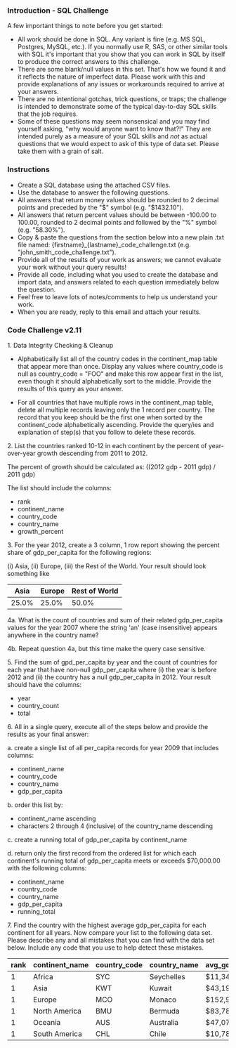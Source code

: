 ### Introduction - SQL Challenge

A few important things to note before you get started:

- All work should be done in SQL. Any variant is fine (e.g. MS SQL, Postgres, MySQL, etc.). If you normally use R, SAS, or other similar tools with SQL it's important that you show that you can work in SQL by itself to produce the correct answers to this challenge.
- There are some blank/null values in this set. That's how we found it and it reflects the nature of imperfect data. Please work with this and provide explanations of any issues or workarounds required to arrive at your answers.
- There are no intentional gotchas, trick questions, or traps; the challenge is intended to demonstrate some of the typical day-to-day SQL skills that the job requires.
- Some of these questions may seem nonsensical and you may find yourself asking, "why would anyone want to know that?!" They are intended purely as a measure of your SQL skills and _not_ as actual questions that we would expect to ask of this type of data set. Please take them with a grain of salt.

### Instructions

- Create a SQL database using the attached CSV files.
- Use the database to answer the following questions.
- All answers that return money values should be rounded to 2 decimal points and preceded by the "$" symbol (e.g. "$1432.10").
- All answers that return percent values should be between -100.00 to 100.00, rounded to 2 decimal points and followed by the "%" symbol (e.g. "58.30%").
- Copy & paste the questions from the section below into a new plain .txt file named: {firstname}_{lastname}_code_challenge.txt (e.g. "john_smith_code_challenge.txt").
- Provide all of the results of your work as answers; we cannot evaluate your work without your query results!
- Provide all code, including what you used to create the database and import data, and answers related to each question immediately below the question.
- Feel free to leave lots of notes/comments to help us understand your work.
- When you are ready, reply to this email and attach your results.
 
### Code Challenge v2.11

1\. Data Integrity Checking & Cleanup

- Alphabetically list all of the country codes in the continent_map table that appear more than once. Display any values where country_code is null as country_code = "FOO" and make this row appear first in the list, even though it should alphabetically sort to the middle. Provide the results of this query as your answer.

- For all countries that have multiple rows in the continent_map table, delete all multiple records leaving only the 1 record per country. The record that you keep should be the first one when sorted by the continent_code alphabetically ascending. Provide the query/ies and explanation of step(s) that you follow to delete these records.

2\. List the countries ranked 10-12 in each continent by the percent of year-over-year growth descending from 2011 to 2012.

The percent of growth should be calculated as: ((2012 gdp - 2011 gdp) / 2011 gdp)

The list should include the columns:

- rank
- continent_name
- country_code
- country_name
- growth_percent

3\. For the year 2012, create a 3 column, 1 row report showing the percent share of gdp_per_capita for the following regions:

(i) Asia, (ii) Europe, (iii) the Rest of the World. Your result should look something like

 Asia  | Europe | Rest of World 
------ | ------ | -------------
25.0%  | 25.0%  | 50.0%

4a\. What is the count of countries and sum of their related gdp_per_capita values for the year 2007 where the string 'an' (case insensitive) appears anywhere in the country name?

4b\. Repeat question 4a, but this time make the query case sensitive.

5\. Find the sum of gpd_per_capita by year and the count of countries for each year that have non-null gdp_per_capita where (i) the year is before 2012 and (ii) the country has a null gdp_per_capita in 2012. Your result should have the columns:

- year
- country_count
- total

6\. All in a single query, execute all of the steps below and provide the results as your final answer:

a. create a single list of all per_capita records for year 2009 that includes columns:

- continent_name
- country_code
- country_name
- gdp_per_capita

b. order this list by:

- continent_name ascending
- characters 2 through 4 (inclusive) of the country_name descending

c. create a running total of gdp_per_capita by continent_name

d. return only the first record from the ordered list for which each continent's running total of gdp_per_capita meets or exceeds $70,000.00 with the following columns:

- continent_name
- country_code
- country_name
- gdp_per_capita
- running_total

7\. Find the country with the highest average gdp_per_capita for each continent for all years. Now compare your list to the following data set. Please describe any and all mistakes that you can find with the data set below. Include any code that you use to help detect these mistakes.

rank | continent_name | country_code | country_name | avg_gdp_per_capita 
---- | -------------- | ------------ | ------------ | -----------------
   1 | Africa         | SYC          | Seychelles   |         $11,348.66
   1 | Asia           | KWT          | Kuwait       |         $43,192.49
   1 | Europe         | MCO          | Monaco       |        $152,936.10
   1 | North America  | BMU          | Bermuda      |         $83,788.48
   1 | Oceania        | AUS          | Australia    |         $47,070.39
   1 | South America  | CHL          | Chile        |         $10,781.71
